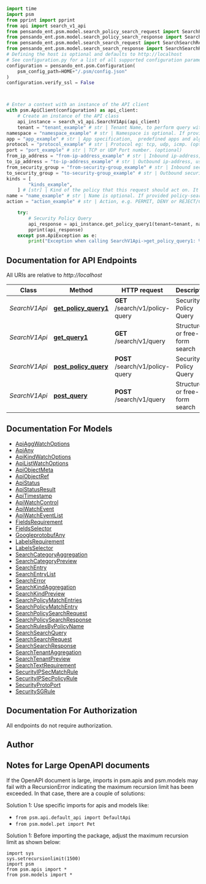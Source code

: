 ```python

import time
import psm
from pprint import pprint
from api import search_v1_api
from pensando_ent.psm.model.search_policy_search_request import SearchPolicySearchRequest
from pensando_ent.psm.model.search_policy_search_response import SearchPolicySearchResponse
from pensando_ent.psm.model.search_search_request import SearchSearchRequest
from pensando_ent.psm.model.search_search_response import SearchSearchResponse
# Defining the host is optional and defaults to http://localhost
# See configuration.py for a list of all supported configuration parameters.
configuration = pensando_ent.psm.Configuration(
    psm_config_path=HOME+"/.psm/config.json"
)
configuration.verify_ssl = False



# Enter a context with an instance of the API client
with psm.ApiClient(configuration) as api_client:
    # Create an instance of the API class
    api_instance = search_v1_api.SearchV1Api(api_client)
    tenant = "tenant_example" # str | Tenant Name, to perform query within a Tenant's scope. The default tenant is \"default\". In the backend this field gets auto-filled & validated by apigw-hook based on user login context. (optional)
namespace = "namespace_example" # str | Namespace is optional. If provided policy-search will be limited to the specified namespace. (optional)
app = "app_example" # str | App specification,  predefined apps and alg config. (optional)
protocol = "protocol_example" # str | Protocol eg: tcp, udp, icmp. (optional)
port = "port_example" # str | TCP or UDP Port number. (optional)
from_ip_address = "from-ip-address_example" # str | Inbound ip-address, use any to refer to all ipaddresses eg: 10.1.1.1, any. (optional)
to_ip_address = "to-ip-address_example" # str | Outbound ip-address, use any to refer to all ipaddresses eg: 20.1.1.1, any. (optional)
from_security_group = "from-security-group_example" # str | Inbound security group. (optional)
to_security_group = "to-security-group_example" # str | Outbound security group. (optional)
kinds = [
        "kinds_example",
    ] # [str] | Kind of the policy that this request should act on. It should be either NetworkSecurityPolicy or IPSecPolicy. (optional)
name = "name_example" # str | Name is optional. If provided policy-search will be limited to the specified policy of the given name on the given kind. If empty, then all the policies of the given kind will be searched. (optional)
action = "action_example" # str | Action, e.g. PERMIT, DENY or REJECT/CLEAR, PROTECT_PERMISSIVE or PROTECT_STRICT. (optional)

    try:
        # Security Policy Query
        api_response = api_instance.get_policy_query1(tenant=tenant, namespace=namespace, app=app, protocol=protocol, port=port, from_ip_address=from_ip_address, to_ip_address=to_ip_address, from_security_group=from_security_group, to_security_group=to_security_group, kinds=kinds, name=name, action=action)
        pprint(api_response)
    except psm.ApiException as e:
        print("Exception when calling SearchV1Api->get_policy_query1: %s\n" % e)
```

## Documentation for API Endpoints

All URIs are relative to *http://localhost*

Class | Method | HTTP request | Description
------------ | ------------- | ------------- | -------------
*SearchV1Api* | [**get_policy_query1**](pensando_ent/docs/SearchV1Api.md#get_policy_query1) | **GET** /search/v1/policy-query | Security Policy Query
*SearchV1Api* | [**get_query1**](pensando_ent/docs/SearchV1Api.md#get_query1) | **GET** /search/v1/query | Structured or free-form search
*SearchV1Api* | [**post_policy_query**](pensando_ent/docs/SearchV1Api.md#post_policy_query) | **POST** /search/v1/policy-query | Security Policy Query
*SearchV1Api* | [**post_query**](pensando_ent/docs/SearchV1Api.md#post_query) | **POST** /search/v1/query | Structured or free-form search


## Documentation For Models

 - [ApiAggWatchOptions](docs/ApiAggWatchOptions.md)
 - [ApiAny](docs/ApiAny.md)
 - [ApiKindWatchOptions](docs/ApiKindWatchOptions.md)
 - [ApiListWatchOptions](docs/ApiListWatchOptions.md)
 - [ApiObjectMeta](docs/ApiObjectMeta.md)
 - [ApiObjectRef](docs/ApiObjectRef.md)
 - [ApiStatus](docs/ApiStatus.md)
 - [ApiStatusResult](docs/ApiStatusResult.md)
 - [ApiTimestamp](docs/ApiTimestamp.md)
 - [ApiWatchControl](docs/ApiWatchControl.md)
 - [ApiWatchEvent](docs/ApiWatchEvent.md)
 - [ApiWatchEventList](docs/ApiWatchEventList.md)
 - [FieldsRequirement](docs/FieldsRequirement.md)
 - [FieldsSelector](docs/FieldsSelector.md)
 - [GoogleprotobufAny](docs/GoogleprotobufAny.md)
 - [LabelsRequirement](docs/LabelsRequirement.md)
 - [LabelsSelector](docs/LabelsSelector.md)
 - [SearchCategoryAggregation](docs/SearchCategoryAggregation.md)
 - [SearchCategoryPreview](docs/SearchCategoryPreview.md)
 - [SearchEntry](docs/SearchEntry.md)
 - [SearchEntryList](docs/SearchEntryList.md)
 - [SearchError](docs/SearchError.md)
 - [SearchKindAggregation](docs/SearchKindAggregation.md)
 - [SearchKindPreview](docs/SearchKindPreview.md)
 - [SearchPolicyMatchEntries](docs/SearchPolicyMatchEntries.md)
 - [SearchPolicyMatchEntry](docs/SearchPolicyMatchEntry.md)
 - [SearchPolicySearchRequest](docs/SearchPolicySearchRequest.md)
 - [SearchPolicySearchResponse](docs/SearchPolicySearchResponse.md)
 - [SearchRulesByPolicyName](docs/SearchRulesByPolicyName.md)
 - [SearchSearchQuery](docs/SearchSearchQuery.md)
 - [SearchSearchRequest](docs/SearchSearchRequest.md)
 - [SearchSearchResponse](docs/SearchSearchResponse.md)
 - [SearchTenantAggregation](docs/SearchTenantAggregation.md)
 - [SearchTenantPreview](docs/SearchTenantPreview.md)
 - [SearchTextRequirement](docs/SearchTextRequirement.md)
 - [SecurityIPSecMatchRule](docs/SecurityIPSecMatchRule.md)
 - [SecurityIPSecPolicyRule](docs/SecurityIPSecPolicyRule.md)
 - [SecurityProtoPort](docs/SecurityProtoPort.md)
 - [SecuritySGRule](docs/SecuritySGRule.md)


## Documentation For Authorization

 All endpoints do not require authorization.

## Author




## Notes for Large OpenAPI documents
If the OpenAPI document is large, imports in psm.apis and psm.models may fail with a
RecursionError indicating the maximum recursion limit has been exceeded. In that case, there are a couple of solutions:

Solution 1:
Use specific imports for apis and models like:
- `from psm.api.default_api import DefaultApi`
- `from psm.model.pet import Pet`

Solution 1:
Before importing the package, adjust the maximum recursion limit as shown below:
```
import sys
sys.setrecursionlimit(1500)
import psm
from psm.apis import *
from psm.models import *
```
